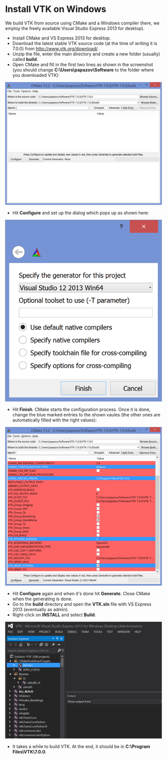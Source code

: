 # Install VTK on Windows

We build VTK from source using CMake and a Windows compiler (here, we employ the freely available Visual Studio Express 2013 for desktop).

* Install CMake and VS Express 2013 for desktop.
* Download the latest stable VTK source code (at the time of writing it is 7.0.0) from http://www.vtk.org/download/.
* Unzip the file, enter the main directory and create a new folder (usually) called **build**.
* Open CMake and fill in the first two lines as shown in the screenshot (you should change **C:\Users\papazov\Software** to the folder where you downloaded VTK):

![Cmake Windows screenshot 1](cmake_win_screenshot_1.PNG "")

* Hit **Configure** and set up the dialog which pops up as shown here:

![Cmake Windows screenshot 2](cmake_win_screenshot_2.PNG "")

* Hit **Finish**. CMake starts the configuration process. Once it is done, change the blue marked entries to the shown vaules (the other ones are automatically filled with the right values):

![Cmake Windows screenshot 3](cmake_win_screenshot_3.PNG "")

* Hit **Configure** again and when it's done hit **Generate**. Close CMake when the generating is done.
* Go to the **build** directory and open the **VTK.sln** file with VS Express 2013 (eventually as admin).
* Right-click on **INSTALL** and select **Build**:

![VS Express Windows screenshot 1](vs_express_win_screenshot_1.PNG "")

* It takes a while to build VTK. At the end, it should be in **C:\Program Files\VTK\7.0.0**.
